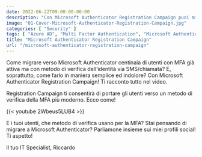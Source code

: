 ```yaml
---
date: 2022-06-22T09:00:00-00:00
description: "Con Microsoft Authenticator Registration Campaign puoi migrare in maniera semplice i metodi di verifica degli utenti verso l'app Microsoft Authenticator."
image: "01-Cover-Microsoft-Authenticator-Registration-Campaign.jpg"
categories: [ "Security" ]
tags: [ "Azure AD", "Multi Factor Authentication", "Microsoft Authenticator", "Video" ]
title: "Microsoft Authenticator Registration Campaign"
url: "/microsoft-authenticator-registration-campaign"
---
```

Come migrare verso Microsoft Authenticator centinaia di utenti con MFA già attiva ma con metodo di verifica dell’identità via SMS/chiamata? E, soprattutto, come farlo in maniera semplice ed indolore?
Con Microsoft Authenticator Registration Campaign! Ti racconto tutto nel video.

Registration Campaign ti consentirà di portare gli utenti verso un metodo di verifica della MFA più moderno. Ecco come!

{{< youtube 2Wbeus5LUB4 >}}

E i tuoi utenti, che metodo di verifica usano per la MFA? Stai pensando di migrare a Microsoft Authenticator?
Parliamone insieme sui miei profili social! Ti aspetto!

Il tuo IT Specialist, Riccardo